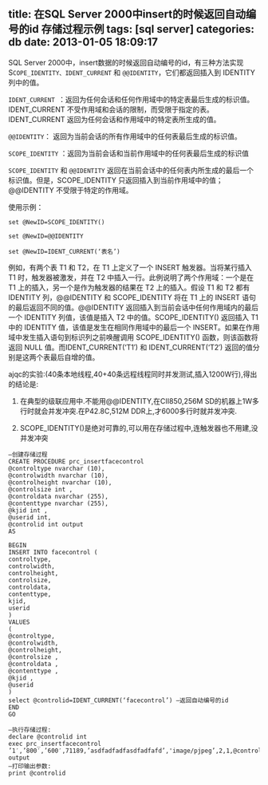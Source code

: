 title: 在SQL Server 2000中insert的时候返回自动编号的id 存储过程示例
tags: [sql server]
categories: db
date: 2013-01-05 18:09:17
---
SQL Server 2000中，insert数据的时候返回自动编号的id，有三种方法实现S`COPE_IDENTITY、IDENT_CURRENT` 和 `@@IDENTITY`，它们都返回插入到 IDENTITY 列中的值。

`IDENT_CURRENT `：返回为任何会话和任何作用域中的特定表最后生成的标识值。IDENT_CURRENT 不受作用域和会话的限制，而受限于指定的表。IDENT_CURRENT 返回为任何会话和作用域中的特定表所生成的值。

`@@IDENTITY`： 返回为当前会话的所有作用域中的任何表最后生成的标识值。

`SCOPE_IDENTITY` ：返回为当前会话和当前作用域中的任何表最后生成的标识值

`SCOPE_IDENTITY` 和 `@@IDENTITY` 返回在当前会话中的任何表内所生成的最后一个标识值。但是，SCOPE_IDENTITY 只返回插入到当前作用域中的值；@@IDENTITY 不受限于特定的作用域。

使用示例：
```
set @NewID=SCOPE_IDENTITY()

set @NewID=@@IDENTITY

set @NewID=IDENT_CURRENT(‘表名’)
```

例如，有两个表 T1 和 T2，在 T1 上定义了一个 INSERT 触发器。当将某行插入 T1 时，触发器被激发，并在 T2 中插入一行。此例说明了两个作用域：一个是在 T1 上的插入，另一个是作为触发器的结果在 T2 上的插入。假设 T1 和 T2 都有 IDENTITY 列，@@IDENTITY 和 SCOPE_IDENTITY 将在 T1 上的 INSERT 语句的最后返回不同的值。@@IDENTITY 返回插入到当前会话中任何作用域内的最后一个 IDENTITY 列值，该值是插入 T2 中的值。SCOPE_IDENTITY() 返回插入 T1 中的 IDENTITY 值，该值是发生在相同作用域中的最后一个 INSERT。如果在作用域中发生插入语句到标识列之前唤醒调用 SCOPE_IDENTITY() 函数，则该函数将返回 NULL 值。而IDENT_CURRENT(‘T1′) 和 IDENT_CURRENT(‘T2′) 返回的值分别是这两个表最后自增的值。

ajqc的实验:(40条本地线程,40+40条远程线程同时并发测试,插入1200W行),得出的结论是:

1. 在典型的级联应用中.不能用@@IDENTITY,在CII850,256M SD的机器上1W多行时就会并发冲突.在P42.8C,512M DDR上,才6000多行时就并发冲突.

2. SCOPE_IDENTITY()是绝对可靠的,可以用在存储过程中,连触发器也不用建,没并发冲突
```
–创建存储过程 
CREATE PROCEDURE prc_insertfacecontrol 
@controltype nvarchar (10), 
@controlwidth nvarchar (10), 
@controlheight nvarchar (10), 
@controlsize int , 
@controldata nvarchar (255), 
@contenttype nvarchar (255), 
@kjid int , 
@userid int, 
@controlid int output 
AS 
 
BEGIN 
INSERT INTO facecontrol ( 
controltype, 
controlwidth, 
controlheight, 
controlsize, 
controldata, 
contenttype, 
kjid, 
userid 
) 
VALUES 
( 
@controltype, 
@controlwidth, 
@controlheight, 
@controlsize , 
@controldata , 
@contenttype , 
@kjid , 
@userid 
) 
select @controlid=IDENT_CURRENT(‘facecontrol’) —返回自动编号的id 
END 
GO 
 
–执行存储过程: 
declare @controlid int 
exec prc_insertfacecontrol ’1′,’800′,’600′,71189,’asdfadfadfasdfadfafd’,'image/pjpeg’,2,1,@controlid=@controlid output 
–打印输出参数: 
print @controlid
```
